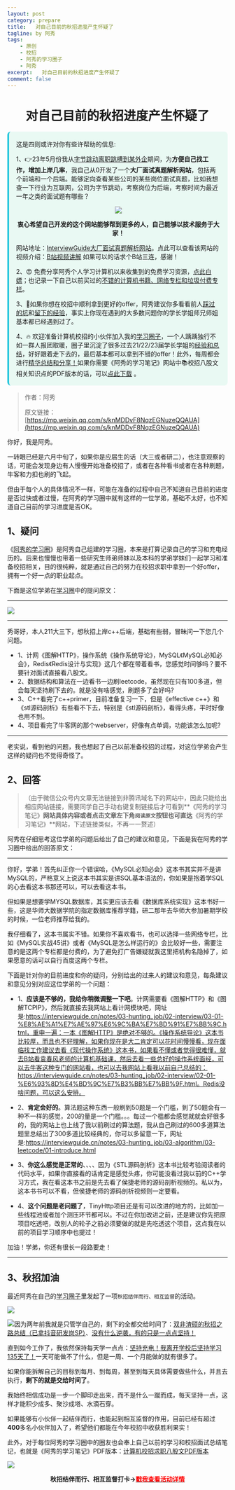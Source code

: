 ```yaml
---
layout: post
category: prepare
title:   对自己目前的秋招进度产生怀疑了
tagline: by 阿秀
tags:
    - 原创
    - 校招
    - 阿秀的学习圈子
    - 阿秀
excerpt:   对自己目前的秋招进度产生怀疑了
comment: false
---
```






<h1 align="center">
 对自己目前的秋招进度产生怀疑了
</h1>
<div style="border-color: #24C6DC;
            background-color: #e9f9f3;         
            margin: 1rem 0;
        padding: .25rem 1rem;
        border-left-width: .3rem;
        border-left-style: solid;
        border-radius: .5rem;
        color: inherit;">
  <p>这是四则或许对你有些许帮助的信息:</p>
  <p>1、👉23年5月份我从<a style="text-decoration: underline" href="https://mp.weixin.qq.com/s/zKItpGwIkHKK4g2aOlL2rA" target="_blank">字节跳动离职跳槽到某外企</a>期间，为<span style="font-weight:bold">方便自己找工作，增加上岸几率</span>，我自己从0开发了一个<span style="font-weight:bold">大厂面试真题解析网站</span>，包括两个前端和一个后端。能够定向查看某些公司的某些岗位面试真题，比如我想查一下行业为互联网，公司为字节跳动，考察岗位为后端，考察时间为最近一年之类的面试题有哪些？
<div align="center">
  <a  style="text-decoration: underline" href="https://top.interviewguide.cn/" target="_blank">  <img src="http://oss.interviewguide.cn/img/202308091638172.png" style="zoom:100%;" /></a>
<p style="font-weight:bold">衷心希望自己开发的这个网站能够帮到更多的人，自己能够以技术服务于大家！</p>
</div>网站地址：<a style="text-decoration: underline" href="https://top.interviewguide.cn/" target="_blank">InterviewGuide大厂面试真题解析网站</a>。点此可以查看该网站的视频介绍：<a style="text-decoration: underline" href="https://www.bilibili.com/video/BV1f94y1C7BL" target="_blank">B站视频讲解</a>   如果可以的话求个B站三连，感谢！
  </p> 
  <p>2、😍
    免费分享阿秀个人学习计算机以来收集到的免费学习资源，<a style="text-decoration: underline" href="/notes/07-resources/01-free/01-introduce.html" target="_blank">点此白嫖</a>；也记录一下自己以前买过的<a style="text-decoration: underline" href="/notes/07-resources/02-precious.html" target="_blank">不错的计算机书籍、网络专栏和垃圾付费专栏</a>。
  </p>
  <p>3、🚀如果你想在校招中顺利拿到更好的offer，阿秀建议你多看看前人<a style="text-decoration: underline" href="https://www.yuque.com/tuobaaxiu/httmmc/npg1k81zeq4wfpyz" target="_blank">踩过的坑</a>和<a style="text-decoration: underline"  target="_blank" href="https://www.yuque.com/tuobaaxiu/httmmc/gge9ppd0mbu2d3dp">留下的经验</a>，事实上你现在遇到的大多数问题你的学长学姐师兄师姐基本都已经遇到过了。
  </p>
  <p>4、🔥 欢迎准备计算机校招的小伙伴加入我的<a  style="text-decoration: underline" href="https://www.yuque.com/tuobaaxiu/httmmc/xg0otqvc17wfx4u9" target="_blank">学习圈子</a>，一个人踽踽独行不如一群人报团取暖，圈子里沉淀了很多过去21/22/23届学长学姐的<a  style="text-decoration: underline" href="https://www.yuque.com/tuobaaxiu/httmmc/gge9ppd0mbu2d3dp" target="_blank">经验和总结</a>，好好跟着走下去的，最后基本都可以拿到不错的offer！此外，每周都会进行<a  style="text-decoration: underline" href="https://www.yuque.com/tuobaaxiu/httmmc/npg1k81zeq4wfpyz" target="_blank">精华总结和分享！</a>如果你需要《阿秀的学习笔记》网站中📚︎校招八股文相关知识点的PDF版本的话，可以<a style="text-decoration: underline" href="https://www.yuque.com/tuobaaxiu/httmmc/qs0yn66apvkzw0ps" target="_blank">点此下载</a> 。</p>   </div>


>作者：阿秀
>
>原文链接：[https://mp.weixin.qq.com/s/knMDDvF8NqzEGNuzeQQAUA](https://mp.weixin.qq.com/s/knMDDvF8NqzEGNuzeQQAUA)

你好，我是阿秀。





一转眼已经是六月中旬了，如果你是应届生的话（大三或者研二），也注意观察的话，可能会发现身边有人慢慢开始准备校招了，或者在各种看书或者在各种刷题，牛客和力扣也刷的飞起。

但由于每个人的具体情况不一样，可能在准备的过程中自己不知道自己目前的进度是否过快或者过慢，在阿秀的学习圈中就有这样的一位学弟，基础不太好，也不知道自己目前的学习进度是否OK。

## 1、疑问

《[阿秀的学习圈](/notes/05-xiustar/01-xiustar_reading_guide/01-introduce.md)》是阿秀自己组建的学习圈，本来是打算记录自己的学习和充电经历的。后来也慢慢也带着一些研究生师弟师妹以及本科的学弟学妹们一起学习和准备校招相关，目的很纯粹，就是通过自己的努力在校招求职中拿到一个好offer，拥有一个好一点的职业起点。



下面是这位学弟在[学习圈](/notes/05-xiustar/01-xiustar_reading_guide/01-introduce.md)中的提问原文：

---



![](http://oss.interviewguide.cn/img/202206121636740.png)

---

秀哥好，本人211大三下，想秋招上岸c++后端，基础有些弱，冒昧问一下您几个问题。

- 1、计网《图解HTTP》，操作系统《操作系统导论》，MySQL《MySQL必知必会》，Redis《Redis设计与实现》这几个都在带着看书，您感觉时间够吗？要不要针对面试直接看八股文。 
- 2、数据结构和算法在一边看书一边刷leetcode，虽然现在只有100多道，但会每天坚持刷下去的。就是没有啥感觉，刷题多了会好吗? 
- 3、C++看完了c++primer，目前准备复习一下，但是《effective c++》和《stl源码剖析》有些看不下去，特别是《stl源码剖析》，看得头疼，平时好像也用不到。 
- 4、项目看完了牛客网的那个webserver，好像有点单调，功能该怎么加呢?

---

老实说，看到他的问题，我也想起了自己以前准备校招的过程，对这位学弟会产生这样的疑问也不觉得奇怪了。

## 2、回答

> （由于微信公众号内文章无法链接到非腾讯域名下的网站中，因此只能给出相应网站链接，需要同学自己手动右键复制链接后才可看到**《阿秀的学习笔记》**网站具体内容或者点击文章左下角`阅读原文`按钮也可直达**《阿秀的学习笔记》**网站，下述链接类似，不再一一赘述）

阿秀在仔细思考这位学弟的问题后给出了自己的建议和意见，下面是我在阿秀的学习圈中给出的回答原文：

---

你好，学弟！首先纠正你一个错误哈，《MySQL必知必会》这本书其实并不是讲MySQL的，严格意义上说这本书其实是讲SQL基本语法的，你如果是抱着学SQL的心去看这本书那还可以，可以去看这本书。

但如果是想要学MYSQL数据库，其实更应该去看《数据库系统实现》这本书好一些，这是华师大数据学院的指定数据库推荐学籍，研二那年去华师大参加暑期学校的时候，一位老师推荐给我的。

我仔细看了，这本书属实不错。如果你不喜欢看书，也可以选择一些网络专栏，比如《MySQL实战45讲》或者《MySQL是怎么样运行的》会比较好一些，需要注意的是这两个专栏都是付费的，为了避免打广告嫌疑就我这里把机构名隐掉了，如果愿意的话可以自行百度这两个专栏。 

下面是针对你的目前进度和你的疑问，分别给出的过来人的建议和意见，每条建议和意见分别对应这位学弟的一个问题：

- 1、**应该是不够的，我给你稍微调整一下吧**。计网需要看《图解HTTP》和《图解TCPIP》，然后就直接去我网站上看计网模块吧，网址是:https://interviewguide.cn/notes/03-hunting_job/02-interview/03-01-%E8%AE%A1%E7%AE%97%E6%9C%BA%E7%BD%91%E7%BB%9C.html，重申一遍：一本《图解HTTP》是绝对不够的。《操作系统导论》这本书比较厚，而且也不好理解，如果你现在是大二肯定可以花时间慢慢看，现在面临找工作建议去看《现代操作系统》这本书，如果看不懂或者觉得很难懂，就去B站看袁春风老师的计算机基础课，然后去看一些总好的操作系统面经，可以去牛客这种专门的网站看，也可以去我网站上看我以前自己总结的：https://interviewguide.cn/notes/03-hunting_job/02-interview/02-01-%E6%93%8D%E4%BD%9C%E7%B3%BB%E7%BB%9F.html。Redis没啥问题，可以这么安排。 

- 2、**肯定会好的**。算法题这种东西一般刷到50题是一个门槛，到了50题会有一种不一样的感觉，200的量是一个门槛。。。每过一个槛都会感觉就就会好很多的，我的网站上也上线了我以前刷过的算法题，我从自己刷过的600多道算法题里总结出了300多道比较经典的，你可以多留意一下，网址是:https://interviewguide.cn/notes/03-hunting_job/03-algorithm/03-leetcode/01-introduce.html
- 3、**你这么感觉是正常的**、、、、因为《STL源码剖析》这本书比较考验阅读者的代码水平，如果你直接看的话肯定是感觉头疼，你可能没看过我以前的C++学习方式，我在看这本书之前是先去看了侯捷老师的源码剖析视频的。私以为，这本书书可以不看，但侯捷老师的源码剖析视频则一定要看。
- 4、**这个问题是老问题了**，TinyHttp项目还是有可以改进的地方的，比如加一些线程池或者加个测压环节都可以。不过在你加改进之前，还是建议你先把原项目吃透吧，改别人的轮子之前必须要做的就是先吃透这个项目，这点我在以前的项目学习顺序中也提过！ 

加油！学弟，你还有很长一段路要走！

----



## 3、秋招加油

最近阿秀在自己的[学习圈子](http://mp.weixin.qq.com/s?__biz=Mzg2MDU0ODM3MA==&mid=2247503490&idx=1&sn=c0774b72d6db21f49a3ffb9bf500dd29&chksm=ce2632fff951bbe947883131ec62d4f3746355b7f2466a5b2a6c463de36ed9db80954299b6c6&scene=21#wechat_redirect)里发起了一项`秋招结伴而行、相互监督`的活动。

![](http://oss.interviewguide.cn/img/202206181602774.png)

![](http://oss.interviewguide.cn/img/202206181602169.png)因为两年前我就是只管学自己的，剩下的全都交给时间了：[双非渣硕的秋招之路总结（已拿抖音研发岗SP）](http://mp.weixin.qq.com/s?__biz=Mzg2MDU0ODM3MA==&mid=2247484185&idx=1&sn=39728960ae985a4ecda34da4fb076865&chksm=ce25ff64f95276727955bf6eb0838763c4864fa923d59440a4a3025f8b81df4fab219cba0a8f&scene=21#wechat_redirect)、[没有什么逆袭，有的只是一点点坚持！](http://mp.weixin.qq.com/s?__biz=Mzg2MDU0ODM3MA==&mid=2247490699&idx=1&sn=0f7a1ee4100a310d679f5ab84fbfa3bc&chksm=ce25e0f6f95269e08c740d212bc7b0d7a4f9a5c01b9a5fff7ed92c30f2348638a3b0c829374e&scene=21#wechat_redirect)

直到如今工作了，我依然保持每天学一点点：[坚持充电！我离开学校后坚持学习135天了！](http://mp.weixin.qq.com/s?__biz=Mzg2MDU0ODM3MA==&mid=2247502656&idx=1&sn=f277a32fe401896bf35744baff6e16b1&chksm=ce26373df951be2b5bb79d9b5a98bdfce33effe9a078ef3bcef535c69a3ec9ddab0a0155d93a&scene=21#wechat_redirect)一天可能做不了什么，但是一周、一个月能做的就有很多了。

如果你能拆解自己的目标到每月、到每周，甚至到每天具体需要做些什么，并且去执行，**剩下的就是交给时间了**。

我始终相信成功是一步一个脚印走出来，而不是什么一蹴而成，每天坚持一点，这样才能积少成多、聚沙成塔、水滴石穿。

如果能够有小伙伴一起结伴而行，也能起到相互监督的作用，目前已经有超过**400**多名小伙伴加入了，希望他们都能在今年校招中收获胜利果实！

此外，对于每位阿秀的学习圈中的圈友也会奉上自己以前的学习和校招面试总结笔记，也就是《阿秀的学习笔记》PDF版本：[计算机校招求职八股文PDF版本](http://mp.weixin.qq.com/s?__biz=Mzg2MDU0ODM3MA==&mid=2247503555&idx=1&sn=7bfa20dc7c494187630eb48d8a383ede&chksm=ce2632bef951bba8424f4c3f20747cbafc454a664e533896baebdc54328c47dc6a9eeedec162&scene=21#wechat_redirect)

![](http://oss.interviewguide.cn/img/202206181602298.png)

<div align="center" style="font-weight: bold">秋招结伴而行、相互监督打卡-><a href="http://mp.weixin.qq.com/s?__biz=Mzg2MDU0ODM3MA==&mid=2247503490&idx=1&sn=c0774b72d6db21f49a3ffb9bf500dd29&chksm=ce2632fff951bbe947883131ec62d4f3746355b7f2466a5b2a6c463de36ed9db80954299b6c6&scene=21#wechat_redirect"><span style="color:red">戳我查看活动详情</span></a>
</div>



















